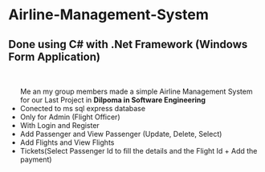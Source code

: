 # Airline-Management-System

<h2>Done using C# with .Net Framework (Windows Form Application)</h2>
</br>
<ul style="list-style-type▫️">
  Me an my group members made a simple Airline Management System for our Last Project in <b>Dilpoma in Software Engineering</b>
  <li>Conected to ms sql express database</li>
  <li>Only for Admin (Flight Officer)</li>
  <li>With Login and Register</li>
  <li>Add Passenger and View Passenger (Update, Delete, Select)</li>
  <li>Add Flights and View Flights</li>
  <li>Tickets(Select Passenger Id to fill the details and the Flight Id + Add the payment)</li>
</ul>
